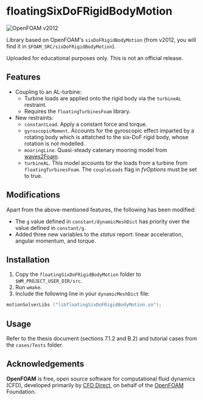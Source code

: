 floatingSixDoFRigidBodyMotion
============
![OpenFOAM v2012](https://img.shields.io/badge/OpenFOAM-v2012-brightgreen.svg)

Library based on OpenFOAM's `sixDoFRigidBodyMotion` (from v2012, you will find it in `$FOAM_SRC/sixDoFRigidBodyMotion`). 

Uploaded for educational purposes only. This is not an official release. 

Features
-----
- Coupling to an AL-turbine:
	- Turbine loads are applied onto the rigid body via the `turbineAL` restraint.
	- Requires the `floatingTurbinesFoam` library.
- New restraints:
	- `constantLoad`. Apply a constant force and torque.
	- `gyroscopicMoment`. Accounts for the gyroscopic effect imparted by a rotating body which 
    is attatched to the six-DoF rigid body, whose rotation is not modelled.
	- `mooringLine`. Quasi-steady catenary mooring model from [waves2Foam](https://www.researchgate.net/publication/319160515_waves2Foam_Manual).
	- `turbineAL`. This model accounts for the loads from a turbine from `floatingTurbinesFoam`. The `coupleLoads` 
    flag in _fvOptions_ must be set to true.

Modifications
-----
Apart from the above-mentioned features, the following has been modified:
- The `g` value defined in `constant/dynamicMeshDict` has priority over the value defined in `constant/g`.
- Added three new variables to the _status_ report: linear acceleration, angular momentum, and torque. 

Installation
-----
1. Copy the `floatingSixDoFRigidBodyMotion` folder to `$WM_PROJECT_USER_DIR/src`.
2. Run `wmake`.
3. Include the following line in your `dynamicMeshDict` file:

```cpp
motionSolverLibs ("libfloatingSixDoFRigidBodyMotion.so");
```
Usage
-----
Refer to the thesis document (sections 7.1.2 and B.2) and tutorial cases from the `cases/Tests` folder.

Acknowledgements
----------------
__OpenFOAM__ is free, open source software for computational fluid dynamics (CFD),
developed primarily by [CFD Direct](http://cfd.direct), on behalf of the
[OpenFOAM](http://openfoam.org) Foundation.